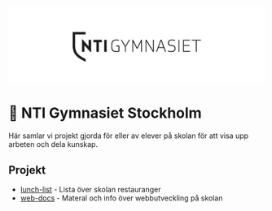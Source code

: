 <p align="center">
    <img src="assets/logo.jpg" alt="Logga" width="600"/>
</p>

# 🏫 NTI Gymnasiet Stockholm
Här samlar vi projekt gjorda för eller av elever på skolan för att visa upp arbeten och dela kunskap.

## Projekt
- [lunch-list](https://github.com/NTI-Gymnasiet-Stockholm/lunch-list) - Lista över skolan restauranger
- [web-docs](https://github.com/NTI-Gymnasiet-Stockholm/web-docs) - Materal och info över webbutveckling på skolan
